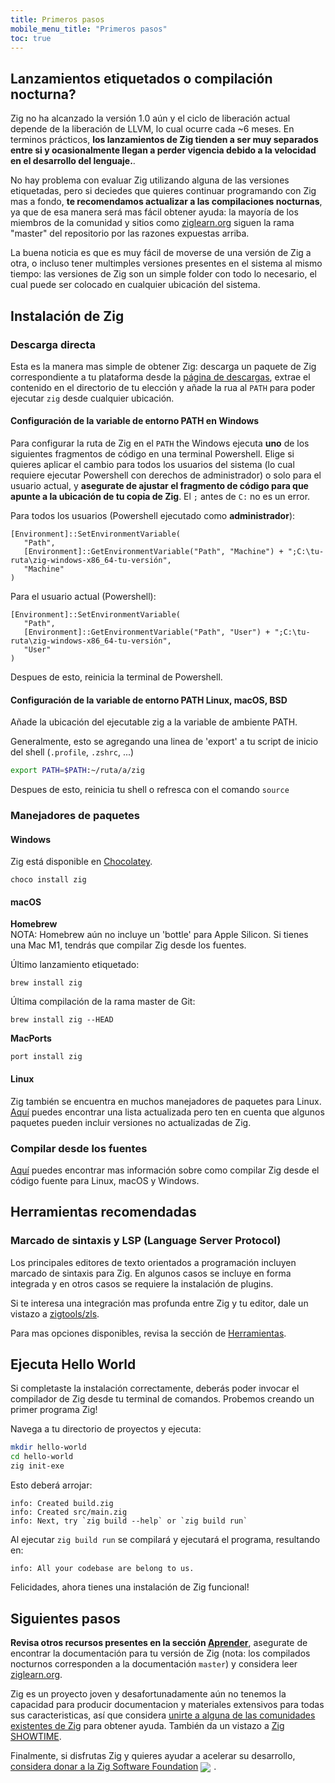 ```yaml
---
title: Primeros pasos
mobile_menu_title: "Primeros pasos"
toc: true
---
```


## Lanzamientos etiquetados o compilación nocturna?
Zig no ha alcanzado la versión 1.0 aún y el ciclo de liberación actual depende de la liberación de LLVM, lo cual ocurre cada ~6 meses.
En terminos prácticos, **los lanzamientos de Zig tienden a ser muy separados entre si y ocasionalmente llegan a perder vigencia debido a la velocidad en el desarrollo del lenguaje.**.

No hay problema con evaluar Zig utilizando alguna de las versiones etiquetadas, pero si deciedes que quieres continuar programando con Zig mas a fondo, **te recomendamos actualizar a las compilaciones nocturnas**, ya que de esa manera será mas fácil obtener ayuda: la mayoría de los miembros de la comunidad y sitios como [ziglearn.org](https://ziglearn.org) siguen la rama "master" del repositorio por las razones expuestas arriba.

La buena noticia es que es muy fácil de moverse de una versión de Zig a otra, o incluso tener multimples versiones presentes en el sistema al mismo tiempo: las versiones de Zig son un simple folder con todo lo necesario, el cual puede ser colocado en cualquier ubicación del sistema.

## Instalación de Zig
### Descarga directa
Esta es la manera mas simple de obtener Zig: descarga un paquete de Zig correspondiente a tu plataforma desde la [página de descargas](/es/download), extrae el contenido en el directorio de tu elección y añade la rua al `PATH` para poder ejecutar `zig` desde cualquier ubicación.

#### Configuración de la variable de entorno PATH en Windows
Para configurar la ruta de Zig en el `PATH` the Windows ejecuta **uno** de los siguientes fragmentos de código en una terminal Powershell. Elige si quieres aplicar el cambio para todos los usuarios del sistema (lo cual requiere ejecutar Powershell con derechos de administrador) o solo para el usuario actual, y **asegurate de ajustar el fragmento de código para que apunte a la ubicación de tu copia de Zig**. El `;` antes de `C:` no es un error.

Para todos los usuarios (Powershell ejecutado como **administrador**):
```
[Environment]::SetEnvironmentVariable(
   "Path",
   [Environment]::GetEnvironmentVariable("Path", "Machine") + ";C:\tu-ruta\zig-windows-x86_64-tu-versión",
   "Machine"
)
```

Para el usuario actual (Powershell):
```
[Environment]::SetEnvironmentVariable(
   "Path",
   [Environment]::GetEnvironmentVariable("Path", "User") + ";C:\tu-ruta\zig-windows-x86_64-tu-versión",
   "User"
)
```
Despues de esto, reinicia la terminal de Powershell.

#### Configuración de la variable de entorno PATH Linux, macOS, BSD
Añade la ubicación del ejecutable zig a la variable de ambiente PATH.

Generalmente, esto se agregando una linea de 'export' a tu script de inicio del shell (`.profile`, `.zshrc`, ...)
```bash
export PATH=$PATH:~/ruta/a/zig
```
Despues de esto, reinicia tu shell o refresca con el comando `source`




### Manejadores de paquetes
#### Windows
Zig está disponible en [Chocolatey](https://chocolatey.org/packages/zig).
```
choco install zig
```

#### macOS

**Homebrew**  
NOTA: Homebrew aún no incluye un 'bottle' para Apple Silicon. Si tienes una Mac M1, tendrás que compilar Zig desde los fuentes.

Último lanzamiento etiquetado:
```
brew install zig
```

Última compilación de la rama master de Git:
```
brew install zig --HEAD
```

**MacPorts**
```
port install zig
```
#### Linux
Zig también se encuentra en muchos manejadores de paquetes para Linux. [Aquí](https://github.com/ziglang/zig/wiki/Install-Zig-from-a-Package-Manager)
puedes encontrar una lista actualizada pero ten en cuenta que algunos paquetes pueden incluir versiones no actualizadas de Zig.

### Compilar desde los fuentes
[Aquí](https://github.com/ziglang/zig/wiki/Building-Zig-From-Source) 
puedes encontrar mas información sobre como compilar Zig desde el código fuente para Linux, macOS y Windows.

## Herramientas recomendadas
### Marcado de sintaxis y LSP (Language Server Protocol)
Los principales editores de texto orientados a programación incluyen marcado de sintaxis para Zig. En algunos casos se incluye en forma integrada y en otros casos se requiere la instalación de plugins.

Si te interesa una integración mas profunda entre Zig y tu editor, 
dale un vistazo a [zigtools/zls](https://github.com/zigtools/zls).

Para mas opciones disponibles, revisa la sección de [Herramientas](../tools/).

## Ejecuta Hello World
Si completaste la instalación correctamente, deberás poder invocar el compilador de Zig desde tu terminal de comandos. Probemos creando un primer programa Zig!

Navega a tu directorio de proyectos y ejecuta:
```bash
mkdir hello-world
cd hello-world
zig init-exe
```

Esto deberá arrojar:
```
info: Created build.zig
info: Created src/main.zig
info: Next, try `zig build --help` or `zig build run`
```

Al ejecutar `zig build run` se compilará y ejecutará el programa, resultando en:
```
info: All your codebase are belong to us.
```

Felicidades, ahora tienes una instalación de Zig funcional!

## Siguientes pasos
**Revisa otros recursos presentes en la sección [Aprender](../)**, asegurate de encontrar la documentación para tu versión de Zig (nota: los compilados nocturnos corresponden a la documentación `master`) y considera leer [ziglearn.org](https://ziglearn.org).

Zig es un proyecto joven y desafortunadamente aún no tenemos la capacidad para producir documentacion y materiales extensivos para todas sus caracteristicas, así que considera [unirte a alguna de las comunidades existentes de Zig](https://github.com/ziglang/zig/wiki/Community) para obtener ayuda. También da un vistazo a [Zig SHOWTIME](https://zig.show).

Finalmente, si disfrutas Zig y quieres ayudar a acelerar su desarrollo, [considera donar a la Zig Software Foundation](../../zsf)
<img src="../../heart.svg" style="vertical-align:middle; margin-right: 5px">.

